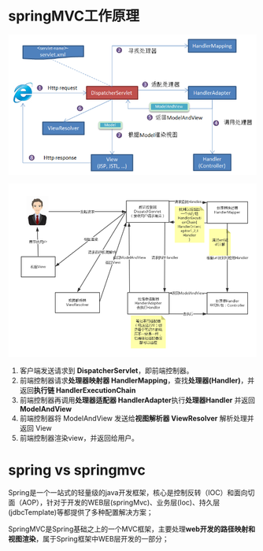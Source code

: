 # springMVC工作原理

![img](..\img\de6d2b213f112297298f3e223bf08f28.png)

![img](..\img\9db461776e58eb5511ee707fbfe00f1e.png)

1. 客户端发送请求到 **DispatcherServlet**，即前端控制器。
2. 前端控制器请求**处理器映射器 HandlerMapping**，查找**处理器(Handler)**，并返回**执行链 HandlerExecutionChain**
3. 前端控制器再调用**处理器适配器 HandlerAdapter**执行**处理器Handler** 并返回 **ModelAndView**
4. 前端控制器将 ModelAndView 发送给**视图解析器 ViewResolver** 解析处理并返回 View
5. 前端控制器渲染view，并返回给用户。

# spring vs springmvc

Spring是一个一站式的轻量级的java开发框架，核心是控制反转（IOC）和面向切面（AOP），针对于开发的WEB层(springMvc)、业务层(Ioc)、持久层(jdbcTemplate)等都提供了多种配置解决方案；

SpringMVC是Spring基础之上的一个MVC框架，主要处理**web开发的路径映射和视图渲染**，属于Spring框架中WEB层开发的一部分；

